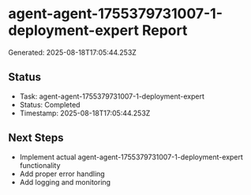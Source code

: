 # agent-agent-1755379731007-1-deployment-expert Report

Generated: 2025-08-18T17:05:44.253Z

## Status
- Task: agent-agent-1755379731007-1-deployment-expert
- Status: Completed
- Timestamp: 2025-08-18T17:05:44.253Z

## Next Steps
- Implement actual agent-agent-1755379731007-1-deployment-expert functionality
- Add proper error handling
- Add logging and monitoring
